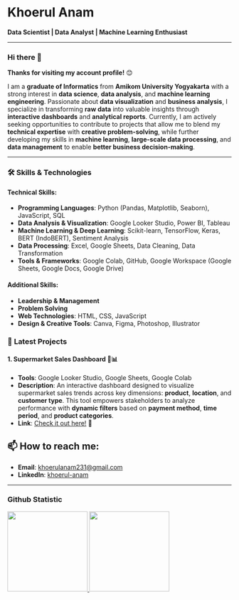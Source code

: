 # Khoerul Anam  
**Data Scientist | Data Analyst | Machine Learning Enthusiast**  

---

### Hi there 👋

**Thanks for visiting my account profile!** 😊

I am a **graduate of Informatics** from **Amikom University Yogyakarta** with a strong interest in **data science**, **data analysis**, and **machine learning engineering**. Passionate about **data visualization** and **business analysis**, I specialize in transforming **raw data** into valuable insights through **interactive dashboards** and **analytical reports**. Currently, I am actively seeking opportunities to contribute to projects that allow me to blend my **technical expertise** with **creative problem-solving**, while further developing my skills in **machine learning**, **large-scale data processing**, and **data management** to enable **better business decision-making**.

---

### 🛠️ **Skills & Technologies**

#### **Technical Skills:**
- **Programming Languages**: Python (Pandas, Matplotlib, Seaborn), JavaScript, SQL
- **Data Analysis & Visualization**: Google Looker Studio, Power BI, Tableau
- **Machine Learning & Deep Learning**: Scikit-learn, TensorFlow, Keras, BERT (IndoBERT), Sentiment Analysis
- **Data Processing**: Excel, Google Sheets, Data Cleaning, Data Transformation
- **Tools & Frameworks**: Google Colab, GitHub, Google Workspace (Google Sheets, Google Docs, Google Drive)

#### **Additional Skills:**
- **Leadership & Management**
- **Problem Solving**
- **Web Technologies**: HTML, CSS, JavaScript
- **Design & Creative Tools**: Canva, Figma, Photoshop, Illustrator

### 💼 **Latest Projects**

#### 1. **Supermarket Sales Dashboard** 🛒📊

- **Tools**: Google Looker Studio, Google Sheets, Google Colab
- **Description**: An interactive dashboard designed to visualize supermarket sales trends across key dimensions: **product**, **location**, and **customer type**. This tool empowers stakeholders to analyze performance with **dynamic filters** based on **payment method**, **time period**, and **product categories**.
- **Link**: [Check it out here!](https://github.com/khoerul-anam/Supermarket-Sales-Dashboard) 🔗





## 📫 **How to reach me**:
- **Email**: khoerulanam231@gmail.com
- **LinkedIn**: [khoerul-anam](https://www.linkedin.com/in/khoerul-anam-a7b627221/)

<!--
**NaNa-231/NaNa-231** is a ✨ _special_ ✨ repository because its `README.md` (this file) appears on your GitHub profile.

Here are some ideas to get you started:

- 🔭 I’m currently working on ...
- 🌱 I’m currently learning ...
- 👯 I’m looking to collaborate on ...
- 🤔 I’m looking for help with ...
- 💬 Ask me about ...
- 📫 How to reach me: ...
- 😄 Pronouns: ...
- ⚡ Fun fact: ...
-->

---

### Github Statistic
<p align="left">
  <a href="https://github.com/khoerul-anam">
    <img height="180em" src="https://github-readme-stats-eight-theta.vercel.app/api?username=khoerul-anam&show_icons=true&theme=algolia&include_all_commits=true&count_private=true"/>
    <img height="180em" src="https://github-readme-stats-eight-theta.vercel.app/api/top-langs/?username=khoerul-anam&layout=compact&langs_count=8&theme=algolia"/>
  </a>
</p>

